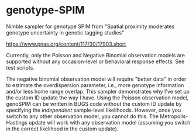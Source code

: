 # genotype-SPIM

Nimble sampler for genotype SPIM from "Spatial proximity moderates genotype uncertainty in genetic tagging studies"

https://www.pnas.org/content/117/30/17903.short

Currently, only the Poisson and Negative Binomial observation models are supported without any occasion-level or behavioral response effects. See test scripts.

The negative binomial observation model will require "better data" in order to estimate the overdispersion parameter, i.e., more genotype information and/or less home range overlap. This sampler demonstrates why I've set up the custom ID update the way I have. Using the Poisson observation model, genoSPIM can be written in BUGS code without the custom ID update by specifying the *independent* sample-level likelihoods. However, once you switch to any other observation model, you cannot do this. The Metropolis-Hastings update will work with any observation model (assuming you switch in the correct likelihood in the custom update).

